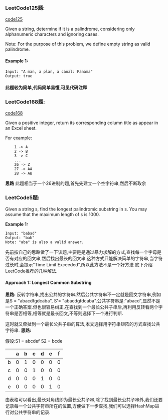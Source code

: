 ### LeetCode125题:
[code125](/LeetCode_String/isPalindrome.java)

Given a string, determine if it is a palindrome, considering only alphanumeric characters and ignoring cases.

Note: For the purpose of this problem, we define empty string as valid palindrome.
#### Example 1:
```
Input: "A man, a plan, a canal: Panama"
Output: true
```
#### 此题较为简单,代码简单易懂,可见代码注释

### LeetCode168题:
[code168](/LeetCode_String/ExcelSheet.java)

Given a positive integer, return its corresponding column title as appear in an Excel sheet.

For example:
```
    1 -> A
    2 -> B
    3 -> C
    ...
    26 -> Z
    27 -> AA
    28 -> AB 
```
**思路**
此题相当于一个26进制的题,首先先建立一个空字符串,然后不断取余


### LeetCode5题:

Given a string s, find the longest palindromic substring in s. You may assume that the maximum length of s is 1000.

**Example 1:**
```
Input: "babad"
Output: "bab"
Note: "aba" is also a valid answer.
```
先前按自己的思路做了一下该题,主要是是通过暴力求解的方式,查找每一个字母是否有对应的回文串,然后找出最长的回文串,这种方式只能解决简单的字符串,当字符过长时,会提示"Time Limit Exceeded",所以此方法不是一个好方法.底下介绍LeetCode推荐的几种解法.

#### Approach 1: Longest Common Substring

**思路:**
反转字符串,找出公共的字符串.然后公共字符串不一定就是回文字符串,例如是S = "abacdfgdcaba", S'= "abacdgfdcaba".公共字符串是:"abacd",显然不是一个正确答案.但也很容易纠正,在查找到一个最长公共子串后,再利用反转看两个字符串是否相等,相等就是最长回文,不等则选择下一个进行判断.

这时就又牵扯到一个最长公共子串的算法,本文选择用字符串矩阵的方式查找公共字符串.
**思路:**

假设:S1 = abcdef S2 = bcde

| |a|b|c|d|e|f|
|-|-|-|-|-|-|-|
|b|0|1|0|0|0|0|
|c|0|0|1|0|0|0|
|d|0|0|0|1|0|0|
|e|0|0|0|0|1|0|

由表格可以看出,最长对角线即为最长公共子串,除了找到最长公共子串外,我们还要记录每一个公共字符串所在的位置,方便做下一步查找,我们可以选择HashMap进行对公共字符串的记录.










